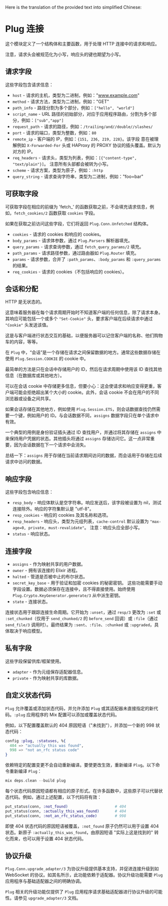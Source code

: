 Here is the translation of the provided text into simplified Chinese:

# Plug 连接

这个模块定义了一个结构体和主要函数，用于处理 HTTP 连接中的请求和响应。

注意，请求头会被规范化为小写，响应头的键也期望为小写。

## 请求字段

这些字段包含请求信息：

* `host` - 请求的主机，类型为二进制，例如："www.example.com"
* `method` - 请求方法，类型为二进制，例如："GET"
* `path_info` - 路径分割为多个部分，例如：`["hello", "world"]`
* `script_name` - URL 路径的初始部分，对应于应用程序路由，分割为多个部分，例如：`["sub","app"]`
* `request_path` - 请求的路径，例如：`/trailing/and//double//slashes/`
* `port` - 请求的端口，类型为整数，例如：`80`
* `remote_ip` - 客户端的 IP，例如：`{151, 236, 219, 228}`。该字段
  意在被理解例如 `X-Forwarded-For` 
  头或 HAProxy 的 PROXY 协议的插头覆盖。默认为对方的 IP。
* `req_headers` - 请求头，类型为列表，例如：`[{"content-type", "text/plain"}]`。
  注意所有头部都会被转为小写。
* `scheme` - 请求方案，类型为原子，例如：`:http`
* `query_string` - 请求查询字符串，类型为二进制，例如："foo=bar"

## 可获取字段

可获取字段在相应的前缀为 'fetch_' 的函数获取之前，不会填充请求信息，例如，`fetch_cookies/2` 函数获取 `cookies` 字段。

如果在获取之前访问这些字段，它们将返回 `Plug.Conn.Unfetched` 结构体。

* `cookies` - 请求的 cookies 和响应的 cookies。
* `body_params` - 请求体参数，通过 `Plug.Parsers` 解析器填充。
* `query_params` - 请求查询参数，通过 `fetch_query_params/2` 填充。
* `path_params` - 请求路径参数，通过路由器如 `Plug.Router` 填充。
* `params` - 请求参数，合并了 `:path_params`、`:body_params` 和 `:query_params` 的结果。
* `req_cookies` - 请求的 cookies（不包括响应的 cookies）。

## 会话和分配

HTTP 是无状态的。

这意味着服务器在每个请求周期开始时不知道客户端的任何信息，除了请求本身。其响应可能包括一个或多个 `"Set-Cookie"` 头，要求客户端在后续请求中通过 `"Cookie"` 头发送该值。

这是与客户端进行状态交互的基础，以便服务器可以记住客户端的名称、他们购物车的内容，等等。

在 `Plug` 中，“会话”是一个存储在请求之间保留数据的地方。通常这些数据存储在使用 `Plug.Session.COOKIE` 的 cookie 中。

最简单的方法是只在会话中存储用户的 ID，然后在请求周期中使用该 ID 查找其他信息（在数据库或其他地方）。

可以在会话 cookie 中存储更多信息，但要小心：这会使请求和响应变得更重，客户端可能会拒绝超出某个大小的 cookie。此外，会话 cookie 不会在用户的不同浏览器或设备之间共享。

如果会话存储在其他地方，例如使用 `Plug.Session.ETS`，则会话数据查找仍然需要一个键，例如用户的 ID。与会话数据不同，`assigns` 数据字段只在单个请求中有效。

一个典型的用例是身份验证插头通过 ID 查找用户，并通过将其存储在 `assigns` 中来保持用户凭据的状态。其他插头将通过 `assigns` 存储访问它。这一点非常重要，因为会话数据在下一个请求中会消失。

总结一下：`assigns` 用于存储在当前请求期间访问的数据，而会话用于存储在后续请求中访问的数据。

## 响应字段

这些字段包含响应信息：

* `resp_body` - 响应体默认是空字符串。响应发送后，该字段被设置为 nil，测试连接除外。响应的字符集默认是 "utf-8"。
* `resp_cookies` - 响应的 cookies 及其名称和选项。
* `resp_headers` - 响应头，类型为元组列表，`cache-control` 默认设置为 `"max-age=0, private, must-revalidate"`。
  注意：响应头应全部小写。
* `status` - 响应状态。

## 连接字段

* `assigns` - 作为映射共享的用户数据。
* `owner` - 拥有该连接的 Elixir 进程。
* `halted` - 管道是否被中止的布尔状态。
* `secret_key_base` - 用于验证和加密 cookies 的秘密密钥。
  这些功能需要手动字段设置。数据必须保存在连接中，且不得直接使用。始终使用 `Plug.Crypto.KeyGenerator.generate/3` 从中派生密钥。
* `state` - 连接状态。

连接状态用于跟踪连接生命周期。它开始为 `:unset`，通过 `resp/3` 更改为 `:set` 或 `:set_chunked`（仅用于 `send_chunked/2` 的 `before_send` 回调）或 `:file`（通过 `send_file/3` 调用时）。最终结果为 `:sent`、`:file`、`:chunked` 或 `:upgraded`，具体取决于响应模型。

## 私有字段

这些字段保留供库/框架使用。

* `adapter` - 作为元组保存适配器信息。
* `private` - 作为映射共享的库数据。

## 自定义状态代码

`Plug` 允许覆盖或添加状态代码，并允许添加 `Plug` 或其适配器未直接指定的新代码。`:plug` 应用程序的 Mix 配置可以添加或覆盖状态代码。

例如，以下配置覆盖默认的 404 原因短语（"未找到"），并添加一个新的 998 状态代码：

```elixir
config :plug, :statuses, %{
  404 => "actually this was found",
  998 => "not an_rfc status code"
}
```

依赖特定的配置变更不会自动重新编译。要使更改生效，重新编译 `Plug`。以下命令重新编译 `Plug`：

```elixir
mix deps.clean --build plug
```

每个状态代码原因短语都有相应的原子形式。在许多函数中，这些原子可以代替状态代码。例如，通过上述配置，以下代码将有效：

```elixir
put_status(conn, :not_found)                     # 404
put_status(conn, :actually_this_was_found)       # 404
put_status(conn, :not_an_rfc_status_code)        # 998
```

即使 404 状态代码的原因短语被覆盖，`:not_found` 原子仍然可以用于设置 404 状态。新原子 `:actually_this_was_found`，由原因短语 "实际上这是找到的" 转化而来，也可以用于设置 404 状态代码。

## 协议升级

`Plug.Conn.upgrade_adapter/3` 为协议升级提供基本支持，并促进连接升级到如 WebSocket 的协议。如其名所示，此功能依赖于适配器。协议升级功能需要 `Plug` 应用程序与基础适配器之间的明确协调。

`Plug` 相关的升级功能仅提供了 `Plug` 应用程序请求基础适配器进行协议升级的可能性。请参见 `upgrade_adapter/3` 文档。

